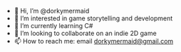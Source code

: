 - 👋 Hi, I’m @dorkymermaid
- 👀 I’m interested in game storytelling and development
- 🌱 I’m currently learning C#
- 💞️ I’m looking to collaborate on an indie 2D game
- 📫 How to reach me: email dorkymermaid@gmail.com

<!---
dorkymermaid/dorkymermaid is a ✨ special ✨ repository because its `README.md` (this file) appears on your GitHub profile.
You can click the Preview link to take a look at your changes.
--->
